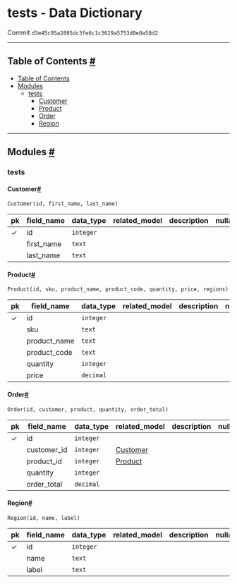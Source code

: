 # tests - Data Dictionary

Commit `d3e45c95a2895dc3fe6c1c3629a5753d0e0a58d2`

---

## Table of Contents [#](#toc)

- [Table of Contents](#toc)
- [Modules](#modules)
  - [tests](#tests)
    - [Customer](#Customer)
    - [Product](#Product)
    - [Order](#Order)
    - [Region](#Region)

---

## Modules [#](#modules)

### tests

#### Customer[#](#Customer)

`Customer(id, first_name, last_name)`

| pk | field_name | data_type | related_model | description | nullable | unique | choices | max_length | db_index |
| --- | --- | --- | --- | --- | --- | --- | --- | --- | --- | 
| ✓ | id | `integer` |  |  |  | ✓ |  |  |  |
|  | first_name | `text` |  |  |  |  |  |  |  |
|  | last_name | `text` |  |  |  |  |  |  |  |

#### Product[#](#Product)

`Product(id, sku, product_name, product_code, quantity, price, regions)`

| pk | field_name | data_type | related_model | description | nullable | unique | choices | max_length | db_index |
| --- | --- | --- | --- | --- | --- | --- | --- | --- | --- | 
| ✓ | id | `integer` |  |  |  | ✓ |  |  |  |
|  | sku | `text` |  |  |  |  |  |  |  |
|  | product_name | `text` |  |  |  |  |  |  |  |
|  | product_code | `text` |  |  |  |  |  |  |  |
|  | quantity | `integer` |  |  |  |  |  |  |  |
|  | price | `decimal` |  |  |  |  |  |  |  |

#### Order[#](#Order)

`Order(id, customer, product, quantity, order_total)`

| pk | field_name | data_type | related_model | description | nullable | unique | choices | max_length | db_index |
| --- | --- | --- | --- | --- | --- | --- | --- | --- | --- | 
| ✓ | id | `integer` |  |  |  |  |  |  |  |
|  | customer_id | `integer` | [Customer](#Customer) |  |  |  |  |  | ✓ |
|  | product_id | `integer` | [Product](#Product) |  |  |  |  |  | ✓ |
|  | quantity | `integer` |  |  |  |  |  |  |  |
|  | order_total | `decimal` |  |  |  |  |  |  |  |

#### Region[#](#Region)

`Region(id, name, label)`

| pk | field_name | data_type | related_model | description | nullable | unique | choices | max_length | db_index |
| --- | --- | --- | --- | --- | --- | --- | --- | --- | --- | 
| ✓ | id | `integer` |  |  |  |  |  |  |  |
|  | name | `text` |  |  |  |  |  |  |  |
|  | label | `text` |  |  |  |  |  |  |  |

